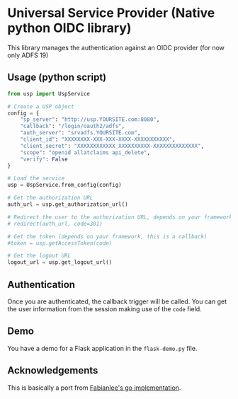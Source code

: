 # Universal Service Provider (Native python OIDC library)

This library manages the authentication against an OIDC provider (for now only ADFS 19)

## Usage (python script)

```python
from usp import UspService

# Create a USP object
config = {
    "sp_server": "http://usp.YOURSITE.com:8080",
    "callback": "/login/oauth2/adfs",
    "auth_server": "srvadfs.YOURSITE.com",
    "client_id": "XXXXXXXX-XXX-XXX-XXXX-XXXXXXXXXXX",
    "client_secret": "XXXXXXXXXXXX_XXXXXXXXXX-XXXXXXXXXXXXXX",
    "scope": "openid allatclaims api_delete",
    "verify": False
}

# Load the service
usp = UspService.from_config(config)

# Get the authorization URL
auth_url = usp.get_authorization_url()

# Redirect the user to the authorization URL, depends on your framework
# redirect(auth_url, code=301)

# Get the token (depends on your framework, this is a callback)
#token = usp.getAccessToken(code)

# Get the logout URL
logout_url = usp.get_logout_url()

```

## Authentication

Once you are authenticated, the callback trigger will be called. 
You can get the user information from the session making use of the `code` field.

## Demo

You have a demo for a Flask application in the `flask-demo.py` file.

## Acknowledgements

This is basically a port from [Fabianlee's go implementation](https://fabianlee.org/2022/09/06/python-flask-oidc-protecting-client-app-and-resource-server-using-windows-2019-adfs/).
